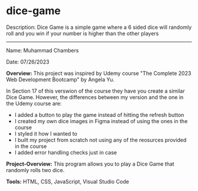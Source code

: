 # dice-game
Description: Dice Game is a simple game where a 6 sided dice will randomly roll and you win if your number is higher than the other players

---

Name: Muhammad Chambers

Date: 07/26/2023

**Overview:** This project was inspired by Udemy course "The Complete 2023 Web Development Bootcamp" by Angela Yu.
  
In Section 17 of this verswion of the course they have you create a similar Dice Game. However,
the differences between my version and the one in the Udemy course are:
  - I added a button to play the game instead of hitting the refresh button
  - I created my own dice images in Figma instead of using the ones in the course
  - I styled it how I wanted to
  - I built my project from scratch not using any of the reosurces provided in the course
  - I added error handling checks just in case


**Project-Overview:** This program allows you to play a Dice Game that randomly rolls two dice. 

**Tools:** HTML, CSS, JavaScript, Visual Studio Code

